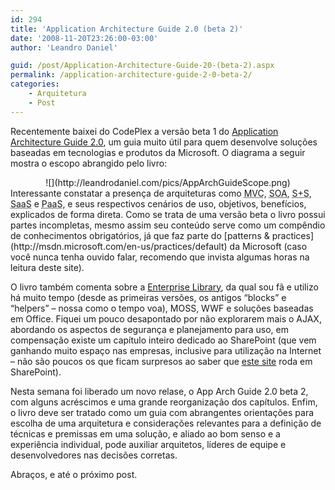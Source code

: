 ```yaml
---
id: 294
title: 'Application Architecture Guide 2.0 (beta 2)'
date: '2008-11-20T23:26:00-03:00'
author: 'Leandro Daniel'

guid: /post/Application-Architecture-Guide-20-(beta-2).aspx
permalink: /application-architecture-guide-2-0-beta-2/
categories:
    - Arquitetura
    - Post
---
```


Recentemente baixei do CodePlex a versão beta 1 do [Application Architecture Guide 2.0](http://www.codeplex.com/AppArchGuide), um guia muito útil para quem desenvolve soluções baseadas em tecnologias e produtos da Microsoft. O diagrama a seguir mostra o escopo abrangido pelo livro:

<div style="text-align: center">![](http://leandrodaniel.com/pics/AppArchGuideScope.png)</div>Interessante constatar a presença de arquiteturas como <acronym title="Model-view-controller">MVC</acronym>, <acronym title="Service-oriented architecture">SOA</acronym>, <acronym title="Software + Services">S+S</acronym>, <acronym title="Software-as-a-Service">SaaS</acronym> e <acronym title="Plataform-as-a-Services">PaaS</acronym>, e seus respectivos cenários de uso, objetivos, benefícios, explicados de forma direta. Como se trata de uma versão beta o livro possui partes incompletas, mesmo assim seu conteúdo serve como um compêndio de conhecimentos obrigatórios, já que faz parte do [patterns &amp; practices](http://msdn.microsoft.com/en-us/practices/default) da Microsoft (caso você nunca tenha ouvido falar, recomendo que invista algumas horas na leitura deste site).

O livro também comenta sobre a [Enterprise Library](http://msdn.microsoft.com/en-us/library/cc467894), da qual sou fã e utilizo há muito tempo (desde as primeiras versões, os antigos “blocks” e “helpers” – nossa como o tempo voa), MOSS, WWF e soluções baseadas em Office. Fiquei um pouco desapontado por não explorarem mais o AJAX, abordando os aspectos de segurança e planejamento para uso, em compensação existe um capítulo inteiro dedicado ao SharePoint (que vem ganhando muito espaço nas empresas, inclusive para utilização na Internet – não são poucos os que ficam surpresos ao saber que [este site](http://www.nossacaixa.com.br/) roda em SharePoint).

Nesta semana foi liberado um novo relase, o App Arch Guide 2.0 beta 2, com alguns acréscimos e uma grande reorganização dos capítulos. Enfim, o livro deve ser tratado como um guia com abrangentes orientações para escolha de uma arquitetura e considerações relevantes para a definição de técnicas e premissas em uma solução, e aliado ao bom senso e a experiência individual, pode auxiliar arquitetos, líderes de equipe e desenvolvedores nas decisões corretas.

Abraços, e até o próximo post.